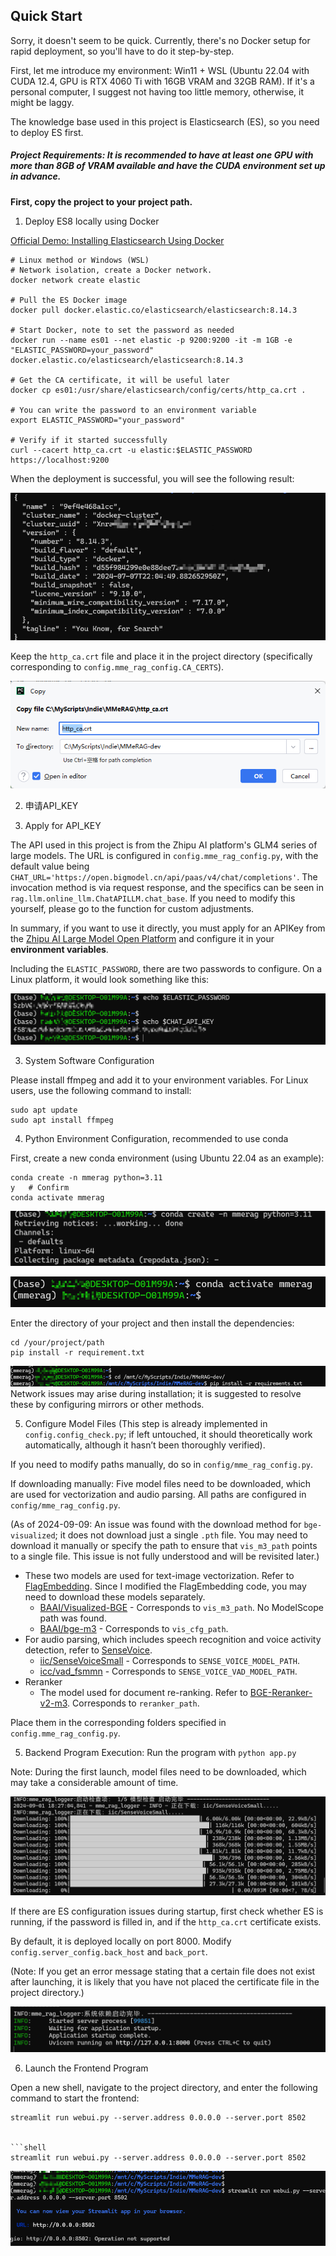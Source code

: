 ## Quick Start

Sorry, it doesn't seem to be quick.
Currently, there's no Docker setup for rapid deployment, so you'll have to do it step-by-step.

First, let me introduce my environment: Win11 + WSL (Ubuntu 22.04 with CUDA 12.4, GPU is RTX 4060 Ti with 16GB VRAM and 32GB RAM).
If it's a personal computer, I suggest not having too little memory, otherwise, it might be laggy.

The knowledge base used in this project is Elasticsearch (ES), so you need to deploy ES first.

##### Project Requirements: It is recommended to have at least one GPU with more than 8GB of VRAM available and have the CUDA environment set up in advance.

**First, copy the project to your project path.**

1. Deploy ES8 locally using Docker

[Official Demo: Installing Elasticsearch Using Docker](https://www.elastic.co/guide/en/elasticsearch/reference/8.14/docker.html	)

```shell
# Linux method or Windows (WSL)
# Network isolation, create a Docker network.
docker network create elastic

# Pull the ES Docker image
docker pull docker.elastic.co/elasticsearch/elasticsearch:8.14.3

# Start Docker, note to set the password as needed
docker run --name es01 --net elastic -p 9200:9200 -it -m 1GB -e "ELASTIC_PASSWORD=your_password" docker.elastic.co/elasticsearch/elasticsearch:8.14.3

# Get the CA certificate, it will be useful later
docker cp es01:/usr/share/elasticsearch/config/certs/http_ca.crt .

# You can write the password to an environment variable
export ELASTIC_PASSWORD="your_password"

# Verify if it started successfully
curl --cacert http_ca.crt -u elastic:$ELASTIC_PASSWORD https://localhost:9200
```

When the deployment is successful, you will see the following result:

![Deployment Success Result](../images/img00.png)

Keep the `http_ca.crt` file and place it in the project directory (specifically corresponding to `config.mme_rag_config.CA_CERTS`).

![http_ca](../images/img09.png)



2. 申请API_KEY

2. Apply for API_KEY

The API used in this project is from the Zhipu AI platform's GLM4 series of large models. The URL is configured in `config.mme_rag_config.py`, with the default value being `CHAT_URL='https://open.bigmodel.cn/api/paas/v4/chat/completions'`. The invocation method is via request response, and the specifics can be seen in `rag.llm.online_llm.ChatAPILLM.chat_base`. If you need to modify this yourself, please go to the function for custom adjustments.

In summary, if you want to use it directly, you must apply for an APIKey from the [Zhipu AI Large Model Open Platform](https://open.bigmodel.cn) and configure it in your **environment variables**.

Including the `ELASTIC_PASSWORD`, there are two passwords to configure. On a Linux platform, it would look something like this:

![两个密码](../images/img04.png)

3. System Software Configuration

Please install ffmpeg and add it to your environment variables.
For Linux users, use the following command to install:
```shell
sudo apt update
sudo apt install ffmpeg
```


4. Python Environment Configuration, recommended to use conda

First, create a new conda environment (using Ubuntu 22.04 as an example):
```shell
conda create -n mmerag python=3.11
y   # Confirm
conda activate mmerag
```

![创建环境](../images/img05.png)

![创建成功](../images/img06.png)

Enter the directory of your project and then install the dependencies:
```shell
cd /your/project/path
pip install -r requirement.txt
```
![安装](../images/img07.png)
Network issues may arise during installation; it is suggested to resolve these by configuring mirrors or other methods.

5. Configure Model Files (This step is already implemented in `config.config_check.py`; if left untouched, it should theoretically work automatically, although it hasn’t been thoroughly verified).

If you need to modify paths manually, do so in `config/mme_rag_config.py`.

If downloading manually:
Five model files need to be downloaded, which are used for vectorization and audio parsing. All paths are configured in `config/mme_rag_config.py`.

(As of 2024-09-09: An issue was found with the download method for `bge-visualized`; it does not download just a single `.pth` file. You may need to download it manually or specify the path to ensure that `vis_m3_path` points to a single file. This issue is not fully understood and will be revisited later.)

- These two models are used for text-image vectorization. Refer to [FlagEmbedding](https://github.com/FlagOpen/FlagEmbedding). Since I modified the FlagEmbedding code, you may need to download these models separately.
  - [BAAI/Visualized-BGE](https://huggingface.co/BAAI/bge-visualized) - Corresponds to `vis_m3_path`. No ModelScope path was found.
  - [BAAI/bge-m3](https://www.modelscope.cn/models/Xorbits/bge-m3/) - Corresponds to `vis_cfg_path`.
- For audio parsing, which includes speech recognition and voice activity detection, refer to [SenseVoice](https://github.com/FunAudioLLM/SenseVoice).
  - [iic/SenseVoiceSmall](https://www.modelscope.cn/models/iic/SenseVoiceSmall) - Corresponds to `SENSE_VOICE_MODEL_PATH`.
  - [icc/vad_fsmmn](https://www.modelscope.cn/models/iic/speech_fsmn_vad_zh-cn-16k-common-pytorch/summary) - Corresponds to `SENSE_VOICE_VAD_MODEL_PATH`.
- Reranker
  - The model used for document re-ranking. Refer to [BGE-Reranker-v2-m3](https://www.modelscope.cn/models/AI-ModelScope/bge-reranker-v2-m3/summary). Corresponds to `reranker_path`.

Place them in the corresponding folders specified in `config.mme_rag_config.py`.

5. Backend Program Execution: Run the program with `python app.py`

Note: During the first launch, model files need to be downloaded, which may take a considerable amount of time.

![Download Screenshot](../images/img08.png)

If there are ES configuration issues during startup, first check whether ES is running, if the password is filled in, and if the `http_ca.crt` certificate exists.

By default, it is deployed locally on port 8000. Modify `config.server_config.back_host` and `back_port`.

(Note: If you get an error message stating that a certain file does not exist after launching, it is likely that you have not placed the certificate file in the project directory.)

![Startup Successful](../images/img10.png)

6. Launch the Frontend Program

Open a new shell, navigate to the project directory, and enter the following command to start the frontend:
```shell
streamlit run webui.py --server.address 0.0.0.0 --server.port 8502


```shell
streamlit run webui.py --server.address 0.0.0.0 --server.port 8502
```
![webui](../images/img11.png)

